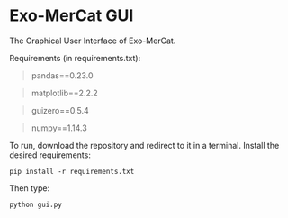 # Exo-MerCat GUI

The Graphical User Interface of Exo-MerCat.

Requirements (in requirements.txt):

>  pandas==0.23.0


> matplotlib==2.2.2


> guizero==0.5.4


> numpy==1.14.3


To run, download the repository and redirect to it in a terminal. Install the desired requirements:

`pip install -r requirements.txt `

Then type:

`python gui.py `